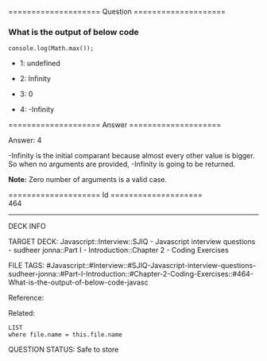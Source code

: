==================== Question ====================  

### What is the output of below code

<!-- codeblock-start -->
<pre><code class="hljs language-javascript"><span class="hljs-variable language_">console</span>.<span class="hljs-title function_">log</span>(<span class="hljs-title class_">Math</span>.<span class="hljs-title function_">max</span>());
</code></pre>
<!-- codeblock-end -->

- 1: undefined

- 2: Infinity

- 3: 0

- 4: -Infinity  

==================== Answer ====================  

Answer: 4

-Infinity is the initial comparant because almost every other value is bigger. So when no arguments are provided, -Infinity is going to be returned.

**Note:** Zero number of arguments is a valid case.

==================== Id ====================  
464

---

DECK INFO

TARGET DECK: Javascript::Interview::SJIQ - Javascript interview questions - sudheer jonna::Part I - Introduction::Chapter 2 - Coding Exercises

FILE TAGS: #Javascript::#Interview::#SJIQ-Javascript-interview-questions-sudheer-jonna::#Part-I-Introduction::#Chapter-2-Coding-Exercises::#464-What-is-the-output-of-below-code-javasc

Reference:

Related:

```dataview
LIST
where file.name = this.file.name
```

QUESTION STATUS: Safe to store
